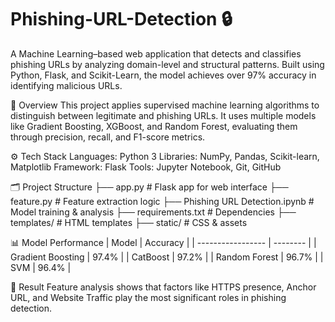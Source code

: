 # Phishing-URL-Detection 🔒
A Machine Learning–based web application that detects and classifies phishing URLs by analyzing domain-level and structural patterns. Built using Python, Flask, and Scikit-Learn, the model achieves over 97% accuracy in identifying malicious URLs.

🧠 Overview
This project applies supervised machine learning algorithms to distinguish between legitimate and phishing URLs. It uses multiple models like Gradient Boosting, XGBoost, and Random Forest, evaluating them through precision, recall, and F1-score metrics.

⚙️ Tech Stack
Languages: Python 3
Libraries: NumPy, Pandas, Scikit-learn, Matplotlib
Framework: Flask
Tools: Jupyter Notebook, Git, GitHub

🗂️ Project Structure
├── app.py                # Flask app for web interface
├── feature.py            # Feature extraction logic
├── Phishing URL Detection.ipynb  # Model training & analysis
├── requirements.txt      # Dependencies
├── templates/            # HTML templates
├── static/               # CSS & assets

📊 Model Performance
| Model             | Accuracy |
| ----------------- | -------- |
| Gradient Boosting | 97.4%    |
| CatBoost          | 97.2%    |
| Random Forest     | 96.7%    |
| SVM               | 96.4%    |

🚀 Result
Feature analysis shows that factors like HTTPS presence, Anchor URL, and Website Traffic play the most significant roles in phishing detection.






